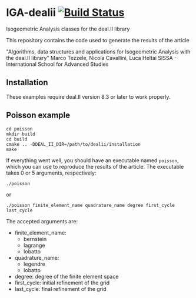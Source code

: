 # IGA-dealii [![Build Status](https://travis-ci.org/mathLab/IGA-dealii.svg)](https://travis-ci.org/mathLab/IGA-dealii)
Isogeometric Analysis classes for the deal.II library

This repository contains the code used to generate the results of the article 

"Algorithms, data structures and applications for Isogeometric Analysis with the deal.II library"
Marco Tezzele, Nicola Cavallini, Luca Heltai
SISSA - International School for Advanced Studies

## Installation

These examples require deal.II version 8.3 or later to work properly. 

## Poisson example

	cd poisson
	mkdir build
	cd build
    cmake .. -DDEAL_II_DIR=/path/to/dealii/installation
    make

If everything went well, you should have an executable named `poisson`, which you can use to reproduce the results of the article. The executable takes 0 or 5 arguments, respectively:

	./poisson

or

	./poisson finite_element_name quadrature_name degree first_cycle last_cycle

The accepted arguments are:

 * finite_element_name:
 	* bernstein
 	* lagrange
 	* lobatto
 * quadrature_name:
 	* legendre
 	* lobatto
 * degree: degree of the finite element space
 * first_cycle: initial refinement of the grid
 * last_cycle: final refinement of the grid
